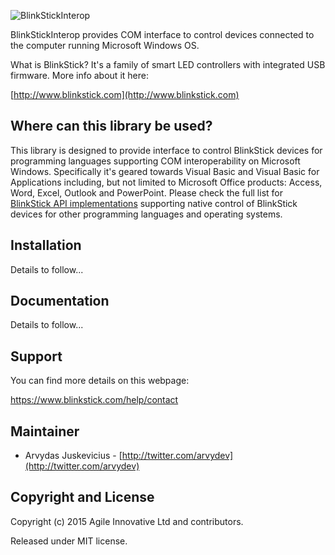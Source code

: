 ![BlinkStickInterop](https://raw.githubusercontent.com/arvydas/BlinkStickInterop/master/Resources/blinkstick-interop.png)

BlinkStickInterop provides COM interface to control devices connected to the computer running Microsoft Windows OS.

What is BlinkStick? It's a family of smart LED controllers with integrated USB firmware. More info about it here:

[http://www.blinkstick.com](http://www.blinkstick.com)

Where can this library be used?
----

This library is designed to provide interface to control BlinkStick devices for programming languages supporting COM interoperability on Microsoft Windows. Specifically it's geared towards Visual Basic and Visual Basic for Applications including, but not limited to Microsoft Office products: Access, Word, Excel, Outlook and PowerPoint. Please check the full list for [BlinkStick API implementations](https://www.blinkstick.com/help/api-implementations) supporting native control of BlinkStick devices for other programming languages and operating systems.

Installation
----

Details to follow...

Documentation
----

Details to follow...

Support
----

You can find more details on this webpage:

https://www.blinkstick.com/help/contact


## Maintainer

* Arvydas Juskevicius - [http://twitter.com/arvydev](http://twitter.com/arvydev)

## Copyright and License

Copyright (c) 2015 Agile Innovative Ltd and contributors.

Released under MIT license.
